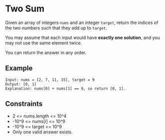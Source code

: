 # Two Sum

Given an array of integers `nums` and an integer `target`, return the indices of the two numbers such that they add up to `target`.

You may assume that each input would have **exactly one solution**, and you may not use the same element twice.

You can return the answer in any order.

## Example

```
Input: nums = [2, 7, 11, 15], target = 9
Output: [0, 1]
Explanation: nums[0] + nums[1] == 9, so return [0, 1].
```

## Constraints
- 2 <= nums.length <= 10^4
- -10^9 <= nums[i] <= 10^9
- -10^9 <= target <= 10^9
- Only one valid answer exists. 
